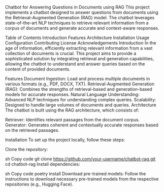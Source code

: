 Chatbot for Answering Questions in Documents using RAG
This project implements a chatbot designed to answer questions from documents using the Retrieval-Augmented Generation (RAG) model. The chatbot leverages state-of-the-art NLP techniques to retrieve relevant information from a corpus of documents and generate accurate and context-aware responses.

Table of Contents
Introduction
Features
Architecture
Installation
Usage
Configuration
Contributing
License
Acknowledgements
Introduction
In the age of information, efficiently extracting relevant information from a vast collection of documents is crucial. This project aims to provide a sophisticated solution by integrating retrieval and generation capabilities, allowing the chatbot to understand and answer queries based on the content of provided documents.

Features
Document Ingestion: Load and process multiple documents in various formats (e.g., PDF, DOCX, TXT).
Retrieval-Augmented Generation (RAG): Combines the strengths of retrieval-based and generation-based models for accurate responses.
Natural Language Understanding: Advanced NLP techniques for understanding complex queries.
Scalability: Designed to handle large volumes of documents and queries.
Architecture
The chatbot is built using the RAG architecture, which consists of:

Retriever: Identifies relevant passages from the document corpus.
Generator: Generates coherent and contextually accurate responses based on the retrieved passages.

Installation
To set up the project locally, follow these steps:

Clone the repository:

sh
Copy code
git clone https://github.com/your-username/chatbot-rag.git
cd chatbot-rag
Install dependencies:

sh
Copy code
poetry install
Download pre-trained models:
Follow the instructions to download necessary pre-trained models from the respective repositories (e.g., Hugging Face).
